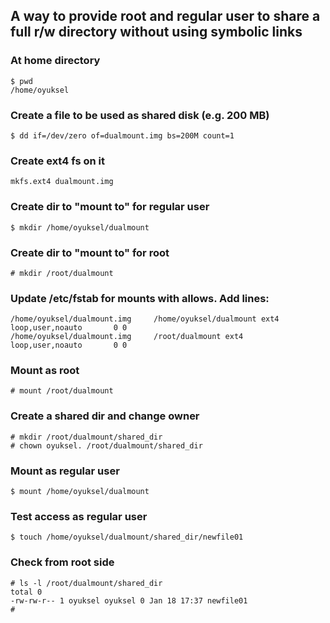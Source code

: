## A way to provide root and regular user to share a full r/w directory without using symbolic links 

### At home directory
```
$ pwd
/home/oyuksel
```

### Create a file to be used as shared disk (e.g. 200 MB)
```
$ dd if=/dev/zero of=dualmount.img bs=200M count=1
```
### Create ext4 fs on it
```
mkfs.ext4 dualmount.img
```
### Create dir to "mount to" for regular user
```
$ mkdir /home/oyuksel/dualmount
```
### Create dir to "mount to" for root
```
# mkdir /root/dualmount
```
### Update /etc/fstab for mounts with allows. Add lines:
```
/home/oyuksel/dualmount.img     /home/oyuksel/dualmount ext4    loop,user,noauto       0 0
/home/oyuksel/dualmount.img     /root/dualmount ext4    loop,user,noauto       0 0
```
### Mount as root
```
# mount /root/dualmount
```
### Create a shared dir and change owner
```
# mkdir /root/dualmount/shared_dir
# chown oyuksel. /root/dualmount/shared_dir
```
### Mount as regular user
```
$ mount /home/oyuksel/dualmount
```
### Test access as regular user
```
$ touch /home/oyuksel/dualmount/shared_dir/newfile01
```
### Check from root side
```
# ls -l /root/dualmount/shared_dir
total 0
-rw-rw-r-- 1 oyuksel oyuksel 0 Jan 18 17:37 newfile01
# 
```